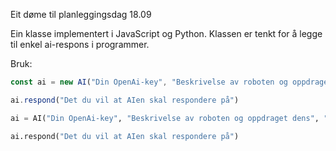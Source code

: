 Eit døme til planleggingsdag 18.09

Ein klasse implementert i JavaScript og Python. Klassen er tenkt for å legge til enkel ai-respons i programmer.

Bruk: 

```javascript
const ai = new AI("Din OpenAi-key", "Beskrivelse av roboten og oppdraget dens", "evt ai-modell");

ai.respond("Det du vil at AIen skal respondere på")


```

```python
ai = AI("Din OpenAi-key", "Beskrivelse av roboten og oppdraget dens", "evt ai-modell")

ai.respond("Det du vil at AIen skal respondere på")

```



